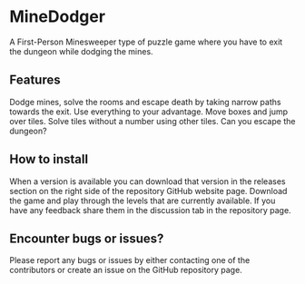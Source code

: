 <h1>MineDodger</h1>
A First-Person Minesweeper type of puzzle game where you have to exit the dungeon while dodging the mines.

<h2>Features</h2>
Dodge mines, solve the rooms and escape death by taking narrow paths towards the exit. Use everything to your advantage. Move boxes and jump over tiles. Solve tiles without a number using other tiles. Can you escape the dungeon?

<h2>How to install</h2>
When a version is available you can download that version in the releases section on the right side of the repository GitHub website page. Download the game and play through the levels that are currently available. If you have any feedback share them in the discussion tab in the repository page.

<h2>Encounter bugs or issues?</h2>
Please report any bugs or issues by either contacting one of the contributors or create an issue on the GitHub repository page.